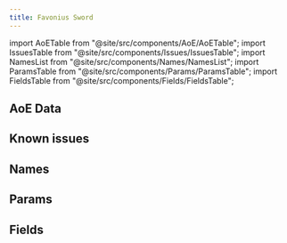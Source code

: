 ```yaml
---
title: Favonius Sword
---
```


import AoETable from "@site/src/components/AoE/AoETable";
import IssuesTable from "@site/src/components/Issues/IssuesTable";
import NamesList from "@site/src/components/Names/NamesList";
import ParamsTable from "@site/src/components/Params/ParamsTable";
import FieldsTable from "@site/src/components/Fields/FieldsTable";

## AoE Data

<AoETable item_key="favoniussword" data_src="weapon" />

## Known issues

<IssuesTable item_key="favoniussword" data_src="weapon" />

## Names

<NamesList item_key="favoniussword" data_src="weapon" />

## Params

<ParamsTable item_key="favoniussword" data_src="weapon" />

## Fields

<FieldsTable item_key="favoniussword" data_src="weapon" />
